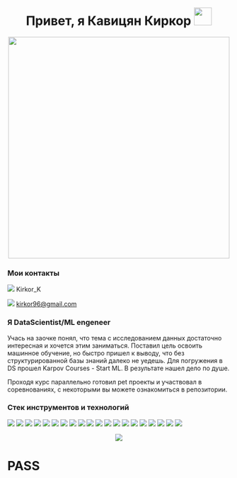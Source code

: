 <h1 align="center"> Привет, я Кавицян Киркор <img src="https://media.giphy.com/media/hvRJCLFzcasrR4ia7z/giphy.gif" width="40"> </h1>

<div id="header" align="center">
  <img src="https://media.giphy.com/media/7c8QeB0VMddFOuu4iR/giphy.gif" width="500"/>
</div>

### Мои контакты

<div id="badges">
  
  <img src="https://img.shields.io/badge/Telegram-blue?logo=telegram&logoColor=white"/> Kirkor_K
  
</div>

<div id="badges">
  
  <img src="https://img.shields.io/badge/Gmail-blue?logo=gmail&logoColor=red"/> kirkor96@gmail.com
  
</div>

### Я DataScientist/ML engeneer
Учась на заочке понял, что тема с исследованием данных достаточно интересная и хочется этим заниматься.
Поставил цель освоить машинное обучение, но быстро пришел к выводу, что без структурированной базы знаний далеко не уедешь.
Для погружения в DS прошел Karpov Courses - Start ML. В результате нашел дело по душе.

Проходя курс параллельно готовил pet проекты и участвовал в соревнованиях, c некоторыми вы можете ознакомиться в репозитории.

### Стек инструментов и технологий

<div>
  
  <img src="https://img.shields.io/badge/Python-3776AB?style=for-the-badge&logo=python&logoColor=FFA500"/> 
  <img src="https://img.shields.io/badge/FastAPI-009688?style=for-the-badge&logo=fastapi&logoColor=white"/> 
  <img src="https://img.shields.io/badge/requests-3776AB?style=for-the-badge"/> 
  <img src="https://img.shields.io/badge/Beautiful Soup-3776AB?style=for-the-badge"/> 
  <img src="https://img.shields.io/badge/pandas-150458?style=for-the-badge&logo=pandas&logoColor=FFA500"/> 
  <img src="https://img.shields.io/badge/numpy-013243?style=for-the-badge&logo=numpy&logoColor=black"/> 
  <img src="https://img.shields.io/badge/sql alchemy-D71F00?style=for-the-badge&logo=sqlalchemy&logoColor=black"/> 
  <img src="https://img.shields.io/badge/pyspark-8FBC8F?style=for-the-badge&logo=apachespark&logoColor=E25A1C"/> 
  <img src="https://img.shields.io/badge/postgresql-B0C4DE?style=for-the-badge&logo=postgresql&logoColor=4169E1"/>
  <img src="https://img.shields.io/badge/git-B0C4DE?style=for-the-badge&logo=git&logoColor=F05032"/> 
  <img src="https://img.shields.io/badge/jupyter-B0C4DE?style=for-the-badge&logo=jupyter&logoColor=F37626"/> 
  <img src="https://img.shields.io/badge/airflow-FF4500?style=for-the-badge&logo=apacheairflow&logoColor=black"/> 
  <img src="https://img.shields.io/badge/joblib-3776AB?style=for-the-badge"/>
  <img src="https://img.shields.io/badge/sklearn-3776AB?style=for-the-badge&logo=scikitlearn&logoColor=F7931E"/>
  <img src="https://img.shields.io/badge/catboost-FFA500?style=for-the-badge"/>
  <img src="https://img.shields.io/badge/xgboost-26A5E4?style=for-the-badge"/>
  <img src="https://img.shields.io/badge/lightgbm-228B22?style=for-the-badge"/>
  <img src="https://img.shields.io/badge/mlflow-0194E2?style=for-the-badge&logo=mlflow&logoColor=black"/>
  <img src="https://img.shields.io/badge/pytorch-EE4C2C?style=for-the-badge&logo=pytorch&logoColor=black"/>  
  <img src="https://img.shields.io/badge/hugging face-FFA500?style=for-the-badge"/> 
  
</div>

<div align="center">
  
![](https://komarev.com/ghpvc/?username=MrKorsarXx&color=blue)

</div>

# PASS
